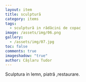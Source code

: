```yaml
---
layout: item
title: sculptură
category: items
tags:
  - sculptură in rădăcini de copac
image: /assets/img/06.png
gallery:
  - /assets/img/07.jpg
toc: false
comments: true
imageshadow: "true"
author: Câșlaru Tudor
---
```

Sculptura in lemn, piatră ,restaurare.